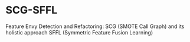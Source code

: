 # SCG-SFFL
Feature Envy Detection and Refactoring: SCG (SMOTE Call Graph) and its holistic approach SFFL (Symmetric Feature Fusion Learning)
